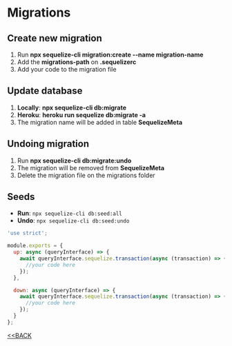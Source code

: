 # Migrations

## Create new migration

1. Run **npx sequelize-cli migration:create --name migration-name**
1. Add the **migrations-path** on **.sequelizerc**
1. Add your code to the migration file

## Update database

1. **Locally**:  **npx sequelize-cli db:migrate**
1. **Heroku**:  **heroku run sequelize db:migrate -a <instance-name>**
1. The migration name will be added in table **SequelizeMeta**

## Undoing migration

1. Run **npx sequelize-cli db:migrate:undo**
1. The migration will be removed from **SequelizeMeta**
1. Delete the migration file on the migrations folder


## Seeds

- **Run**: ``npx sequelize-cli db:seed:all``
- **Undo**: ``npx sequelize-cli db:seed:undo``



```Javascript
'use strict';

module.exports = {
  up: async (queryInterface) => {
    await queryInterface.sequelize.transaction(async (transaction) => {
      //your code here
    });
  },

  down: async (queryInterface) => {
    await queryInterface.sequelize.transaction(async (transaction) => {
      //your code here
    });
  }
};
```

[<<BACK](../README.md)

